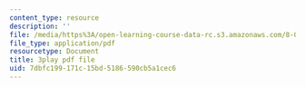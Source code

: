 ```yaml
---
content_type: resource
description: ''
file: /media/https%3A/open-learning-course-data-rc.s3.amazonaws.com/8-01sc-classical-mechanics-fall-2016/7dbfc199171c15bd5186590cb5a1cec6_2TZa151GC-0.pdf
file_type: application/pdf
resourcetype: Document
title: 3play pdf file
uid: 7dbfc199-171c-15bd-5186-590cb5a1cec6
---
```

